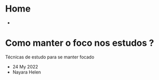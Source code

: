 # Home

- 
 <Link href='/'>
    <a className={styles.post}>
      <h1>Como manter o foco nos estudos ?</h1>
      <p> Técnicas de estudo para se manter focado</p>
      <ul>
        <li>
          <FiCalendar />
          24 My 2022
        </li>
        <li>
          <FiUser />
          Nayara Helen
        </li>
      </ul>
    </a>
</Link> 
